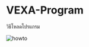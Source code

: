 # VEXA-Program
วิธีโหลดโปรแกรม

![howto](https://github.com/user-attachments/assets/eabc2b32-cdb1-4f0c-b2ff-72932d837d1b)
